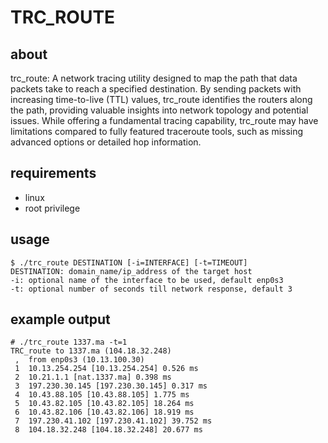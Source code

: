 # TRC_ROUTE
## about
trc_route: A network tracing utility designed to map the path that data packets take to reach a specified destination. By sending packets with increasing time-to-live (TTL) values, trc_route identifies the routers along the path, providing valuable insights into network topology and potential issues. While offering a fundamental tracing capability, trc_route may have limitations compared to fully featured traceroute tools, such as missing advanced options or detailed hop information.
## requirements
- linux
- root privilege
## usage
```
$ ./trc_route DESTINATION [-i=INTERFACE] [-t=TIMEOUT]
DESTINATION: domain_name/ip_address of the target host
-i: optional name of the interface to be used, default enp0s3
-t: optional number of seconds till network response, default 3
```
## example output
```
# ./trc_route 1337.ma -t=1
TRC_route to 1337.ma (104.18.32.248)
 ,  from enp0s3 (10.13.100.30)
 1  10.13.254.254 [10.13.254.254] 0.526 ms
 2  10.21.1.1 [nat.1337.ma] 0.398 ms
 3  197.230.30.145 [197.230.30.145] 0.317 ms
 4  10.43.88.105 [10.43.88.105] 1.775 ms
 5  10.43.82.105 [10.43.82.105] 18.264 ms
 6  10.43.82.106 [10.43.82.106] 18.919 ms
 7  197.230.41.102 [197.230.41.102] 39.752 ms
 8  104.18.32.248 [104.18.32.248] 20.677 ms
```
